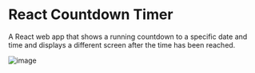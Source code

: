 # React Countdown Timer

 A React web app that shows a running countdown to a specific date and time and displays a different screen after the time has been reached.

![image](https://user-images.githubusercontent.com/35219940/192324142-f3da9123-97e2-4b73-ad67-da5d44ec2e9f.png)

